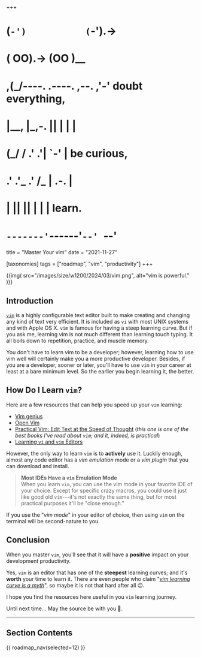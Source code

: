 +++
#   (`-')           (`-').->
#   ( OO).->        (OO )__
# ,(_/----. .----. ,--. ,'-' doubt everything,
# |__,    |\_,-.  ||  | |  |
#  (_/   /    .' .'|  `-'  | be curious,
#  .'  .'_  .'  /_ |  .-.  |
# |       ||      ||  | |  | learn.
# `-------'`------'`--' `--'

title = "Master Your vim"
date = "2021-11-27"

[taxonomies]
tags = ["roadmap", "vim", "productivity"]
+++

{{img(
  src="/images/size/w1200/2024/03/vim.png",
  alt="vim is powerful."
)}}

## Introduction

[`vim`](https://www.vim.org/) is a highly configurable text editor built to make
creating and changing any kind of text very efficient. It is included as `vi`
with most UNIX systems and with Apple OS X. `vim` is famous for having a steep
learning curve. But if you ask me, learning vim is not much different than
learning touch typing. It all boils down to repetition, practice, and muscle
memory.

You don't have to learn vim to be a developer; however, learning how to use vim
well will certainly make you a more productive developer. Besides, if you are a
developer, sooner or later, you'll have to use `vim` in your career at least at
a bare minimum level. So the earlier you begin learning it, the better.

## How Do I Learn `vim`?

Here are a few resources that can help you speed up your `vim` learning:

* [Vim genius](http://www.vimgenius.com/)
* [Open Vim](https://www.openvim.com/)
* [Practical Vim: Edit Text at the Speed of Thought](https://www.goodreads.com/book/show/13607232-practical-vim) 
  (*this one is one of the best books I've read about `vim`; and it, indeed, 
  is practical*)
* [Learning `vi` and `vim` Editors](https://www.goodreads.com/book/show/2403747.Learning_the_vi_and_Vim_Editors)

However, the only way to learn `vim` is to **actively** use it. Luckily
enough, almost any code editor has a *vim emulation* mode or a *vim plugin* that
you can download and install.

> **Most IDEs Have a `vim` Emulation Mode**  
> When you learn `vim`, you can use the vim mode in your favorite IDE of your
> choice. Except for specific crazy macros, you could use it just like good
> old `vim`---it's not exactly the same thing, but for most practical purposes
> it'll be "close enough."

If you use the "*vim mode*" in your editor of choice, then using `vim` on the
terminal will be second-nature to you.

## Conclusion

When you master `vim`, you'll see that it will have a **positive** impact on
your development productivity.

Yes, `vim` is an editor that has one of the **steepest** learning curves; and
it's **worth** your time to learn it. There are even people who claim "[*vim 
learning curve is a myth*](https://robots.thoughtbot.com/the-vim-learning-curve-is-a-myth)", so
maybe it is not that hard after all 😉.

I hope you find the resources here useful in you `vim` learning journey.

Until next time... May the source be with you 🦄.

--------

## Section Contents

{{ roadmap_nav(selected=12) }}
